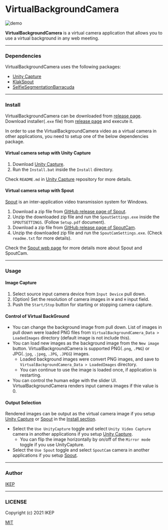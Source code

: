 # VirtualBackgroundCamera
![demo](https://user-images.githubusercontent.com/34697515/122642140-dadf1880-d143-11eb-9e8a-fc2bc6adb669.gif)

**VirtualBackgroundCamera** is a virtual camera application that allows you to use a virtual background in any web meeting.

---
### Dependencies
VirtualBackgroundCamera uses the following packages:
- [Unity Capture](https://github.com/schellingb/UnityCapture)
- [KlakSpout](https://github.com/keijiro/KlakSpout)
- [SelfieSegmentationBarracuda](https://github.com/creativeIKEP/SelfieSegmentationBarracuda)

---
### Install
VirtualBackgroundCamera can be downloaded from [release page](https://github.com/creativeIKEP/VirtualBackgroundCamera/releases).
Download installer(`.exe` file) from [release page](https://github.com/creativeIKEP/VirtualBackgroundCamera/releases) and execute it.

In order to use the VirtualBackgroundCamera video as a virtual camera in other applications, you need to setup one of the below dependencies package.

#### Virtual camera setup with Unity Capture
1. Download [Unity Capture](https://github.com/schellingb/UnityCapture).
2. Run the `Install.bat` inside the `Install` directory.

Check `README.md` in [Unity Capture](https://github.com/schellingb/UnityCapture) repository for more details.

#### Virtual camera setup with Spout
[Spout](https://spout.zeal.co/) is an inter-application video transmission system for Windows.
1. Download a zip file from [GitHub release page of Spout](https://github.com/leadedge/Spout2/releases).
2. Unzip the downloaded zip file and run the `SpoutSettings.exe` inside the `SPOUTSETTINGS`. (Follow `Setup.pdf` document).
3. Download a zip file from [GitHub release page of SpoutCam](https://github.com/leadedge/SpoutCam/releases).
4. Unzip the downloaded zip file and run the `SpoutCamSettings.exe`. (Check `readme.txt` for more details).

Check the [Spout web page](https://spout.zeal.co/) for more details more about Spout and SpoutCam.

---
### Usage
#### Image Capture
1. Select source input camera device from `Input Device` pull down.
2. (Option) Set the resolution of camera images in `W` and `H` input field.
3. Push the `Start/Stop` button for starting or stopping camera capture.

#### Control of Virtual BackGround
- You can change the background image from pull down.
List of images in pull down were loaded PNG files from `VirtualBackgroundCamera_Data > LoadedImages` directory (default image is not include this).
- You can load new images as the background image from the `New image` button.
VirtualBackgroundCamera is supported PNG(`.png`, `.PNG`) or JPG(`.jpg`, `.jpeg`, `.JPG`, `.JPEG`) images.
  - Loaded background images were convert PNG images, and save to `VirtualBackgroundCamera_Data > LoadedImages` directory.
  - You can continue to use the image is loaded once, if application is restarting.
- You can control the human edge with the slider UI. VirtualBackgroundCamera renders input camera images if thie value is 0.

#### Output Selection
Rendered images can be output as the virtual camera image if you setup [Unity Capture](https://github.com/schellingb/UnityCapture) or [Spout](https://spout.zeal.co/) in the [Install section](#Install).
- Select the `Use UnityCapture` toggle and select `Unity Video Capture` camera in another applications if you setup [Unity Capture](https://github.com/schellingb/UnityCapture).
  - You can flip the image horizontally by on/off of the `Mirror mode` toggle if you use UnityCapture.
- Select the `Use Spout` toggle and select `SpoutCam` camera in another applications if you setup [Spout](https://spout.zeal.co/).

---
### Author
[IKEP](https://ikep.jp)

---
### LICENSE
Copyright (c) 2021 IKEP

[MIT](/LICENSE)
